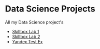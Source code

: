 # Data Science Projects
 All my Data Science project's
* [Skillbox Lab 1](https://github.com/as4me/Data-Science-Projects/tree/main/Skillbox%20Lab%201)
* [Skillbox Lab 2](https://github.com/as4me/Data-Science-Projects/tree/main/Skillbox%20Lab%202)
* [Yandex Test Ex](https://github.com/as4me/Data-Science-Projects/tree/main/Yandex%20Test%20Ex)
